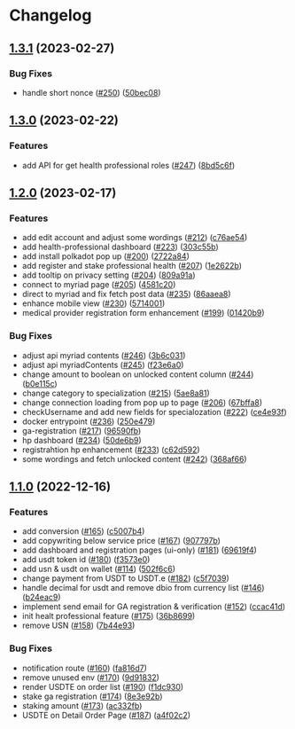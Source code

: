 # Changelog

## [1.3.1](https://github.com/debionetwork/debio-genetic-analyst-ui/compare/1.3.0...1.3.1) (2023-02-27)


### Bug Fixes

* handle short nonce ([#250](https://github.com/debionetwork/debio-genetic-analyst-ui/issues/250)) ([50bec08](https://github.com/debionetwork/debio-genetic-analyst-ui/commit/50bec08e8f02f5a3a55002b646c5f97fb87c527a))

## [1.3.0](https://github.com/debionetwork/debio-genetic-analyst-ui/compare/1.2.0...1.3.0) (2023-02-22)


### Features

* add API for get health professional roles ([#247](https://github.com/debionetwork/debio-genetic-analyst-ui/issues/247)) ([8bd5c6f](https://github.com/debionetwork/debio-genetic-analyst-ui/commit/8bd5c6fa7acd2bdbfef8e51393ffd0c9826f1da0))

## [1.2.0](https://github.com/debionetwork/debio-genetic-analyst-ui/compare/1.1.0...1.2.0) (2023-02-17)


### Features

* add edit account and adjust some wordings ([#212](https://github.com/debionetwork/debio-genetic-analyst-ui/issues/212)) ([c76ae54](https://github.com/debionetwork/debio-genetic-analyst-ui/commit/c76ae54ddd5bbc6146bd6a410bedcbd00e8fd567))
* add health-professional dashboard ([#223](https://github.com/debionetwork/debio-genetic-analyst-ui/issues/223)) ([303c55b](https://github.com/debionetwork/debio-genetic-analyst-ui/commit/303c55b7d74a4eb9ccac8517b230cfbb810b61ea))
* add install polkadot pop up ([#200](https://github.com/debionetwork/debio-genetic-analyst-ui/issues/200)) ([2722a84](https://github.com/debionetwork/debio-genetic-analyst-ui/commit/2722a84da6d1ebda5f4346211c2d9a35b50fe592))
* add register and stake professional health ([#207](https://github.com/debionetwork/debio-genetic-analyst-ui/issues/207)) ([1e2622b](https://github.com/debionetwork/debio-genetic-analyst-ui/commit/1e2622b5e0a9e83894015b5116c264b8431d8b2d))
* add tooltip on privacy setting ([#204](https://github.com/debionetwork/debio-genetic-analyst-ui/issues/204)) ([809a91a](https://github.com/debionetwork/debio-genetic-analyst-ui/commit/809a91a20291dd9fdfc6a422463b563257ed1492))
* connect to myriad page ([#205](https://github.com/debionetwork/debio-genetic-analyst-ui/issues/205)) ([4581c20](https://github.com/debionetwork/debio-genetic-analyst-ui/commit/4581c209ec646d3af189ce474835a1f250d1bd48))
* direct to myriad and fix fetch post data ([#235](https://github.com/debionetwork/debio-genetic-analyst-ui/issues/235)) ([86aaea8](https://github.com/debionetwork/debio-genetic-analyst-ui/commit/86aaea8ea908a72ff676b74594162514e74df5d7))
* enhance mobile view ([#230](https://github.com/debionetwork/debio-genetic-analyst-ui/issues/230)) ([5714001](https://github.com/debionetwork/debio-genetic-analyst-ui/commit/57140018acdf87086c653dfdfb90a6bba6eb5286))
* medical provider registration form enhancement ([#199](https://github.com/debionetwork/debio-genetic-analyst-ui/issues/199)) ([01420b9](https://github.com/debionetwork/debio-genetic-analyst-ui/commit/01420b915d15de6f514fe04328e8c951ec8ba1fa))


### Bug Fixes

* adjust api myriad contents ([#246](https://github.com/debionetwork/debio-genetic-analyst-ui/issues/246)) ([3b6c031](https://github.com/debionetwork/debio-genetic-analyst-ui/commit/3b6c03180d445b92304ac217d757fcb36b907855))
* adjust api myriadContents ([#245](https://github.com/debionetwork/debio-genetic-analyst-ui/issues/245)) ([f23e6a0](https://github.com/debionetwork/debio-genetic-analyst-ui/commit/f23e6a04818b2e0fb23b60d24a08702e48d46d9e))
* change amount to boolean on unlocked content column ([#244](https://github.com/debionetwork/debio-genetic-analyst-ui/issues/244)) ([b0e115c](https://github.com/debionetwork/debio-genetic-analyst-ui/commit/b0e115c1beac8ca8ae668ff95fb7b480b9c09ec2))
* change category to specialization ([#215](https://github.com/debionetwork/debio-genetic-analyst-ui/issues/215)) ([5ae8a81](https://github.com/debionetwork/debio-genetic-analyst-ui/commit/5ae8a81356ae565294787e410939686b4efb6165))
* change connection loading from pop up to page ([#206](https://github.com/debionetwork/debio-genetic-analyst-ui/issues/206)) ([67bffa8](https://github.com/debionetwork/debio-genetic-analyst-ui/commit/67bffa87b5e128d52143b4fbb1f45912559327c4))
* checkUsername and add new fields for specialozation ([#222](https://github.com/debionetwork/debio-genetic-analyst-ui/issues/222)) ([ce4e93f](https://github.com/debionetwork/debio-genetic-analyst-ui/commit/ce4e93fc1e99271be77767d2d2648b9f0fcf2d1f))
* docker entrypoint ([#236](https://github.com/debionetwork/debio-genetic-analyst-ui/issues/236)) ([250e479](https://github.com/debionetwork/debio-genetic-analyst-ui/commit/250e4794bb9e5f7630b50b74d2666b030c746185))
* ga-registration ([#217](https://github.com/debionetwork/debio-genetic-analyst-ui/issues/217)) ([96590fb](https://github.com/debionetwork/debio-genetic-analyst-ui/commit/96590fb8d96a28b763a0497fb2dc824e244b119c))
* hp dashboard ([#234](https://github.com/debionetwork/debio-genetic-analyst-ui/issues/234)) ([50de6b9](https://github.com/debionetwork/debio-genetic-analyst-ui/commit/50de6b9866eafd4afb9cc2cbaa3fba14ab754e33))
* registrahtion hp enhancement ([#233](https://github.com/debionetwork/debio-genetic-analyst-ui/issues/233)) ([c62d592](https://github.com/debionetwork/debio-genetic-analyst-ui/commit/c62d59207487db9e5cb9057f9f84e332fef23e38))
* some wordings and fetch unlocked content ([#242](https://github.com/debionetwork/debio-genetic-analyst-ui/issues/242)) ([368af66](https://github.com/debionetwork/debio-genetic-analyst-ui/commit/368af668f2af38a427a0ed156ba787ddbe797f52))

## [1.1.0](https://github.com/debionetwork/debio-genetic-analyst-ui/compare/1.0.7...1.1.0) (2022-12-16)


### Features

* add conversion ([#165](https://github.com/debionetwork/debio-genetic-analyst-ui/issues/165)) ([c5007b4](https://github.com/debionetwork/debio-genetic-analyst-ui/commit/c5007b438c1ca426307838131208bf41939bb52b))
* add copywriting below service price ([#167](https://github.com/debionetwork/debio-genetic-analyst-ui/issues/167)) ([907797b](https://github.com/debionetwork/debio-genetic-analyst-ui/commit/907797bdbc0695ab41b7882887c61bce47f54f94))
* add dashboard and registration pages (ui-only) ([#181](https://github.com/debionetwork/debio-genetic-analyst-ui/issues/181)) ([69619f4](https://github.com/debionetwork/debio-genetic-analyst-ui/commit/69619f40b9ff7d7fd424aa8f906eaa88adab14b3))
* add usdt token id ([#180](https://github.com/debionetwork/debio-genetic-analyst-ui/issues/180)) ([f3573e0](https://github.com/debionetwork/debio-genetic-analyst-ui/commit/f3573e0ac8f66647e4bc32064ab720ffeb04c571))
* add usn & usdt on wallet ([#114](https://github.com/debionetwork/debio-genetic-analyst-ui/issues/114)) ([502f6c6](https://github.com/debionetwork/debio-genetic-analyst-ui/commit/502f6c6af960b70704b8cf6be336ed93565ecdda))
* change payment from USDT to USDT.e ([#182](https://github.com/debionetwork/debio-genetic-analyst-ui/issues/182)) ([c5f7039](https://github.com/debionetwork/debio-genetic-analyst-ui/commit/c5f70399c4864d731238dc5b308fb0aa098d78da))
* handle decimal for usdt and remove dbio from currency list ([#146](https://github.com/debionetwork/debio-genetic-analyst-ui/issues/146)) ([b24eac9](https://github.com/debionetwork/debio-genetic-analyst-ui/commit/b24eac95159e6d817be55d00623099da072ccb34))
* implement send email for GA registration & verification ([#152](https://github.com/debionetwork/debio-genetic-analyst-ui/issues/152)) ([ccac41d](https://github.com/debionetwork/debio-genetic-analyst-ui/commit/ccac41d3e33af9b64f049b19b868d68d092d4868))
* init healt professional feature ([#175](https://github.com/debionetwork/debio-genetic-analyst-ui/issues/175)) ([36b8699](https://github.com/debionetwork/debio-genetic-analyst-ui/commit/36b86992fe4ce9b7e803a695cdc555ea8bf5f6b3))
* remove USN ([#158](https://github.com/debionetwork/debio-genetic-analyst-ui/issues/158)) ([7b44e93](https://github.com/debionetwork/debio-genetic-analyst-ui/commit/7b44e93b43e19607ae1533ea85c3aebe1fd59b7c))


### Bug Fixes

* notification route ([#160](https://github.com/debionetwork/debio-genetic-analyst-ui/issues/160)) ([fa816d7](https://github.com/debionetwork/debio-genetic-analyst-ui/commit/fa816d79aefe1227f37b1978f342dd55f68205ed))
* remove unused env ([#170](https://github.com/debionetwork/debio-genetic-analyst-ui/issues/170)) ([9d91832](https://github.com/debionetwork/debio-genetic-analyst-ui/commit/9d9183263fc990983305931e5b69300cfce633df))
* render USDTE on order list ([#190](https://github.com/debionetwork/debio-genetic-analyst-ui/issues/190)) ([f1dc930](https://github.com/debionetwork/debio-genetic-analyst-ui/commit/f1dc930053334c6d4a61941339870bb74244e599))
* stake ga registration ([#174](https://github.com/debionetwork/debio-genetic-analyst-ui/issues/174)) ([8e3e92b](https://github.com/debionetwork/debio-genetic-analyst-ui/commit/8e3e92b21f0eb319af417c6458d6c1f2cc1b9427))
* staking amount ([#173](https://github.com/debionetwork/debio-genetic-analyst-ui/issues/173)) ([ac332fb](https://github.com/debionetwork/debio-genetic-analyst-ui/commit/ac332fbf696e50479aa5d042d8d20a5e75518ba3))
* USDTE on Detail Order Page ([#187](https://github.com/debionetwork/debio-genetic-analyst-ui/issues/187)) ([a4f02c2](https://github.com/debionetwork/debio-genetic-analyst-ui/commit/a4f02c2275d3e8e38f5bb4668a5227331d508ca8))
